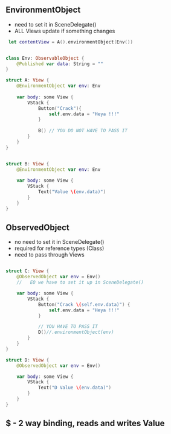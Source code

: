 ## EnvironmentObject
* need to set it in SceneDelegate()
* ALL Views update if something changes
```swift
 let contentView = A().environmentObject(Env())
 ```
 
```swift

class Env: ObservableObject {
    @Published var data: String = ""
}
```


```swift
struct A: View {
    @EnvironmentObject var env: Env
    
    var body: some View {
        VStack {
            Button("Crack"){
                self.env.data = "Heya !!!"
            }
            
            B() // YOU DO NOT HAVE TO PASS IT
        }
    }
}


struct B: View {
    @EnvironmentObject var env: Env
    
    var body: some View {
        VStack {
            Text("Value \(env.data)")
        }
    }
}

```

## ObservedObject
* no need to set it in SceneDelegate()
* required for reference types (Class)
* need to pass through Views


```swift

struct C: View {
    @ObservedObject var env = Env()
    //   EO we have to set it up in SceneDelegate()

    var body: some View {
        VStack {
            Button("Crack \(self.env.data)") {
                self.env.data = "Heya !!!"
            }

            // YOU HAVE TO PASS IT
            D()//.environmentObject(env)
        }
    }
}

struct D: View {
    @ObservedObject var env = Env()

    var body: some View {
        VStack {
            Text("D Value \(env.data)")
        }
    }
}
```
## $ - 2 way binding, reads and writes Value

